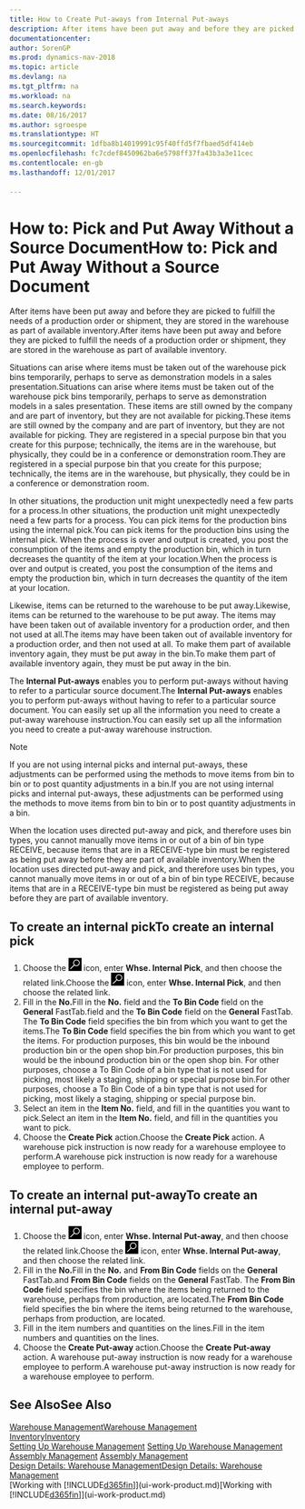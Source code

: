 ```yaml
---
title: How to Create Put-aways from Internal Put-aways
description: After items have been put away and before they are picked to fulfill the needs of a production order or shipment, they are stored in the warehouse as part of available inventory.
documentationcenter: 
author: SorenGP
ms.prod: dynamics-nav-2018
ms.topic: article
ms.devlang: na
ms.tgt_pltfrm: na
ms.workload: na
ms.search.keywords: 
ms.date: 08/16/2017
ms.author: sgroespe
ms.translationtype: HT
ms.sourcegitcommit: 1dfba8b14019991c95f40ffd5f7fbaed5df414eb
ms.openlocfilehash: fc7cdef8450962ba6e5798ff37fa43b3a3e11cec
ms.contentlocale: en-gb
ms.lasthandoff: 12/01/2017

---
```

# <a name="how-to-pick-and-put-away-without-a-source-document"></a><span data-ttu-id="676e7-103">How to: Pick and Put Away Without a Source Document</span><span class="sxs-lookup"><span data-stu-id="676e7-103">How to: Pick and Put Away Without a Source Document</span></span>
<span data-ttu-id="676e7-104">After items have been put away and before they are picked to fulfill the needs of a production order or shipment, they are stored in the warehouse as part of available inventory.</span><span class="sxs-lookup"><span data-stu-id="676e7-104">After items have been put away and before they are picked to fulfill the needs of a production order or shipment, they are stored in the warehouse as part of available inventory.</span></span>  

<span data-ttu-id="676e7-105">Situations can arise where items must be taken out of the warehouse pick bins temporarily, perhaps to serve as demonstration models in a sales presentation.</span><span class="sxs-lookup"><span data-stu-id="676e7-105">Situations can arise where items must be taken out of the warehouse pick bins temporarily, perhaps to serve as demonstration models in a sales presentation.</span></span> <span data-ttu-id="676e7-106">These items are still owned by the company and are part of inventory, but they are not available for picking.</span><span class="sxs-lookup"><span data-stu-id="676e7-106">These items are still owned by the company and are part of inventory, but they are not available for picking.</span></span> <span data-ttu-id="676e7-107">They are registered in a special purpose bin that you create for this purpose; technically, the items are in the warehouse, but physically, they could be in a conference or demonstration room.</span><span class="sxs-lookup"><span data-stu-id="676e7-107">They are registered in a special purpose bin that you create for this purpose; technically, the items are in the warehouse, but physically, they could be in a conference or demonstration room.</span></span>  

<span data-ttu-id="676e7-108">In other situations, the production unit might unexpectedly need a few parts for a process.</span><span class="sxs-lookup"><span data-stu-id="676e7-108">In other situations, the production unit might unexpectedly need a few parts for a process.</span></span> <span data-ttu-id="676e7-109">You can pick items for the production bins using the internal pick.</span><span class="sxs-lookup"><span data-stu-id="676e7-109">You can pick items for the production bins using the internal pick.</span></span> <span data-ttu-id="676e7-110">When the process is over and output is created, you post the consumption of the items and empty the production bin, which in turn decreases the quantity of the item at your location.</span><span class="sxs-lookup"><span data-stu-id="676e7-110">When the process is over and output is created, you post the consumption of the items and empty the production bin, which in turn decreases the quantity of the item at your location.</span></span>  

<span data-ttu-id="676e7-111">Likewise, items can be returned to the warehouse to be put away.</span><span class="sxs-lookup"><span data-stu-id="676e7-111">Likewise, items can be returned to the warehouse to be put away.</span></span> <span data-ttu-id="676e7-112">The items may have been taken out of available inventory for a production order, and then not used at all.</span><span class="sxs-lookup"><span data-stu-id="676e7-112">The items may have been taken out of available inventory for a production order, and then not used at all.</span></span> <span data-ttu-id="676e7-113">To make them part of available inventory again, they must be put away in the bin.</span><span class="sxs-lookup"><span data-stu-id="676e7-113">To make them part of available inventory again, they must be put away in the bin.</span></span>  

<span data-ttu-id="676e7-114">The **Internal Put-aways** enables you to perform put-aways without having to refer to a particular source document.</span><span class="sxs-lookup"><span data-stu-id="676e7-114">The **Internal Put-aways** enables you to perform put-aways without having to refer to a particular source document.</span></span> <span data-ttu-id="676e7-115">You can easily set up all the information you need to create a put-away warehouse instruction.</span><span class="sxs-lookup"><span data-stu-id="676e7-115">You can easily set up all the information you need to create a put-away warehouse instruction.</span></span>  

> [!NOTE]  
>  <span data-ttu-id="676e7-116">If you are not using internal picks and internal put-aways, these adjustments can be performed using the methods to move items from bin to bin or to post quantity adjustments in a bin.</span><span class="sxs-lookup"><span data-stu-id="676e7-116">If you are not using internal picks and internal put-aways, these adjustments can be performed using the methods to move items from bin to bin or to post quantity adjustments in a bin.</span></span>  
>   
>  <span data-ttu-id="676e7-117">When the location uses directed put-away and pick, and therefore uses bin types, you cannot manually move items in or out of a bin of bin type RECEIVE, because items that are in a RECEIVE-type bin must be registered as being put away before they are part of available inventory.</span><span class="sxs-lookup"><span data-stu-id="676e7-117">When the location uses directed put-away and pick, and therefore uses bin types, you cannot manually move items in or out of a bin of bin type RECEIVE, because items that are in a RECEIVE-type bin must be registered as being put away before they are part of available inventory.</span></span>  

## <a name="to-create-an-internal-pick"></a><span data-ttu-id="676e7-118">To create an internal pick</span><span class="sxs-lookup"><span data-stu-id="676e7-118">To create an internal pick</span></span>  
1.  <span data-ttu-id="676e7-119">Choose the ![Search for Page or Report](media/ui-search/search_small.png "Search for Page or Report icon") icon, enter **Whse. Internal Pick**, and then choose the related link.</span><span class="sxs-lookup"><span data-stu-id="676e7-119">Choose the ![Search for Page or Report](media/ui-search/search_small.png "Search for Page or Report icon") icon, enter **Whse. Internal Pick**, and then choose the related link.</span></span>  
2.  <span data-ttu-id="676e7-120">Fill in the **No.**</span><span class="sxs-lookup"><span data-stu-id="676e7-120">Fill in the **No.**</span></span> <span data-ttu-id="676e7-121">field and the **To Bin Code** field on the **General** FastTab.</span><span class="sxs-lookup"><span data-stu-id="676e7-121">field and the **To Bin Code** field on the **General** FastTab.</span></span> <span data-ttu-id="676e7-122">The **To Bin Code** field specifies the bin from which you want to get the items.</span><span class="sxs-lookup"><span data-stu-id="676e7-122">The **To Bin Code** field specifies the bin from which you want to get the items.</span></span> <span data-ttu-id="676e7-123">For production purposes, this bin would be the inbound production bin or the open shop bin.</span><span class="sxs-lookup"><span data-stu-id="676e7-123">For production purposes, this bin would be the inbound production bin or the open shop bin.</span></span> <span data-ttu-id="676e7-124">For other purposes, choose a To Bin Code of a bin type that is not used for picking, most likely a staging, shipping or special purpose bin.</span><span class="sxs-lookup"><span data-stu-id="676e7-124">For other purposes, choose a To Bin Code of a bin type that is not used for picking, most likely a staging, shipping or special purpose bin.</span></span>  
3.  <span data-ttu-id="676e7-125">Select an item in the **Item No.** field, and fill in the quantities you want to pick.</span><span class="sxs-lookup"><span data-stu-id="676e7-125">Select an item in the **Item No.** field, and fill in the quantities you want to pick.</span></span>  
4. <span data-ttu-id="676e7-126">Choose the **Create Pick** action.</span><span class="sxs-lookup"><span data-stu-id="676e7-126">Choose the **Create Pick** action.</span></span> <span data-ttu-id="676e7-127">A warehouse pick instruction is now ready for a warehouse employee to perform.</span><span class="sxs-lookup"><span data-stu-id="676e7-127">A warehouse pick instruction is now ready for a warehouse employee to perform.</span></span>  

## <a name="to-create-an-internal-put-away"></a><span data-ttu-id="676e7-128">To create an internal put-away</span><span class="sxs-lookup"><span data-stu-id="676e7-128">To create an internal put-away</span></span>  
1.  <span data-ttu-id="676e7-129">Choose the ![Search for Page or Report](media/ui-search/search_small.png "Search for Page or Report icon") icon, enter **Whse. Internal Put-away**, and then choose the related link.</span><span class="sxs-lookup"><span data-stu-id="676e7-129">Choose the ![Search for Page or Report](media/ui-search/search_small.png "Search for Page or Report icon") icon, enter **Whse. Internal Put-away**, and then choose the related link.</span></span>  
2.  <span data-ttu-id="676e7-130">Fill in the **No.**</span><span class="sxs-lookup"><span data-stu-id="676e7-130">Fill in the **No.**</span></span> <span data-ttu-id="676e7-131">and **From Bin Code** fields on the **General** FastTab.</span><span class="sxs-lookup"><span data-stu-id="676e7-131">and **From Bin Code** fields on the **General** FastTab.</span></span> <span data-ttu-id="676e7-132">The **From Bin Code** field specifies the bin where the items being returned to the warehouse, perhaps from production, are located.</span><span class="sxs-lookup"><span data-stu-id="676e7-132">The **From Bin Code** field specifies the bin where the items being returned to the warehouse, perhaps from production, are located.</span></span>  
3.  <span data-ttu-id="676e7-133">Fill in the item numbers and quantities on the lines.</span><span class="sxs-lookup"><span data-stu-id="676e7-133">Fill in the item numbers and quantities on the lines.</span></span>  
4.  <span data-ttu-id="676e7-134">Choose the **Create Put-away** action.</span><span class="sxs-lookup"><span data-stu-id="676e7-134">Choose the **Create Put-away** action.</span></span> <span data-ttu-id="676e7-135">A warehouse put-away instruction is now ready for a warehouse employee to perform.</span><span class="sxs-lookup"><span data-stu-id="676e7-135">A warehouse put-away instruction is now ready for a warehouse employee to perform.</span></span>  

## <a name="see-also"></a><span data-ttu-id="676e7-136">See Also</span><span class="sxs-lookup"><span data-stu-id="676e7-136">See Also</span></span>  
[<span data-ttu-id="676e7-137">Warehouse Management</span><span class="sxs-lookup"><span data-stu-id="676e7-137">Warehouse Management</span></span>](warehouse-manage-warehouse.md)  
[<span data-ttu-id="676e7-138">Inventory</span><span class="sxs-lookup"><span data-stu-id="676e7-138">Inventory</span></span>](inventory-manage-inventory.md)  
<span data-ttu-id="676e7-139">[Setting Up Warehouse Management](warehouse-setup-warehouse.md)   </span><span class="sxs-lookup"><span data-stu-id="676e7-139">[Setting Up Warehouse Management](warehouse-setup-warehouse.md)   </span></span>  
<span data-ttu-id="676e7-140">[Assembly Management](assembly-assemble-items.md)  </span><span class="sxs-lookup"><span data-stu-id="676e7-140">[Assembly Management](assembly-assemble-items.md)  </span></span>  
[<span data-ttu-id="676e7-141">Design Details: Warehouse Management</span><span class="sxs-lookup"><span data-stu-id="676e7-141">Design Details: Warehouse Management</span></span>](design-details-warehouse-management.md)  
<span data-ttu-id="676e7-142">[Working with [!INCLUDE[d365fin](includes/d365fin_md.md)]](ui-work-product.md)</span><span class="sxs-lookup"><span data-stu-id="676e7-142">[Working with [!INCLUDE[d365fin](includes/d365fin_md.md)]](ui-work-product.md)</span></span>

